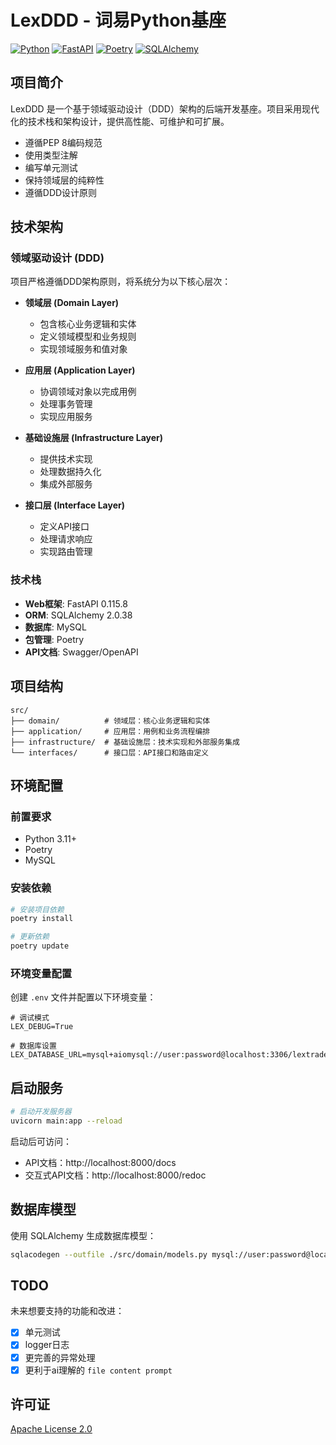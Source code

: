 # LexDDD - 词易Python基座

[![Python](https://img.shields.io/badge/Python-3.11+-blue.svg)](https://www.python.org/)
[![FastAPI](https://img.shields.io/badge/FastAPI-0.115.8-green.svg)](https://fastapi.tiangolo.com/)
[![Poetry](https://img.shields.io/badge/Poetry-Package%20Manager-blue)](https://python-poetry.org/)
[![SQLAlchemy](https://img.shields.io/badge/SQLAlchemy-2.0.38-red)](https://www.sqlalchemy.org/)

## 项目简介

LexDDD 是一个基于领域驱动设计（DDD）架构的后端开发基座。项目采用现代化的技术栈和架构设计，提供高性能、可维护和可扩展。

- 遵循PEP 8编码规范
- 使用类型注解
- 编写单元测试
- 保持领域层的纯粹性
- 遵循DDD设计原则

## 技术架构

### 领域驱动设计 (DDD)

项目严格遵循DDD架构原则，将系统分为以下核心层次：

- **领域层 (Domain Layer)**
  - 包含核心业务逻辑和实体
  - 定义领域模型和业务规则
  - 实现领域服务和值对象

- **应用层 (Application Layer)**
  - 协调领域对象以完成用例
  - 处理事务管理
  - 实现应用服务

- **基础设施层 (Infrastructure Layer)**
  - 提供技术实现
  - 处理数据持久化
  - 集成外部服务

- **接口层 (Interface Layer)**
  - 定义API接口
  - 处理请求响应
  - 实现路由管理

### 技术栈

- **Web框架**: FastAPI 0.115.8
- **ORM**: SQLAlchemy 2.0.38
- **数据库**: MySQL
- **包管理**: Poetry
- **API文档**: Swagger/OpenAPI

## 项目结构

```
src/
├── domain/          # 领域层：核心业务逻辑和实体
├── application/     # 应用层：用例和业务流程编排
├── infrastructure/  # 基础设施层：技术实现和外部服务集成
└── interfaces/      # 接口层：API接口和路由定义
```

## 环境配置

### 前置要求

- Python 3.11+
- Poetry
- MySQL

### 安装依赖

```bash
# 安装项目依赖
poetry install

# 更新依赖
poetry update
```

### 环境变量配置

创建 `.env` 文件并配置以下环境变量：

```env
# 调试模式
LEX_DEBUG=True

# 数据库设置
LEX_DATABASE_URL=mysql+aiomysql://user:password@localhost:3306/lextrade
```

## 启动服务

```bash
# 启动开发服务器
uvicorn main:app --reload
```

启动后可访问：
- API文档：http://localhost:8000/docs
- 交互式API文档：http://localhost:8000/redoc

## 数据库模型

使用 SQLAlchemy 生成数据库模型：

```bash
sqlacodegen --outfile ./src/domain/models.py mysql://user:password@localhost:3306/lextrade
```

## TODO

未来想要支持的功能和改进：

- [x] 单元测试
- [x] logger日志
- [x] 更完善的异常处理
- [x] 更利于ai理解的 `file content prompt`

## 许可证

[Apache License 2.0](LICENSE)